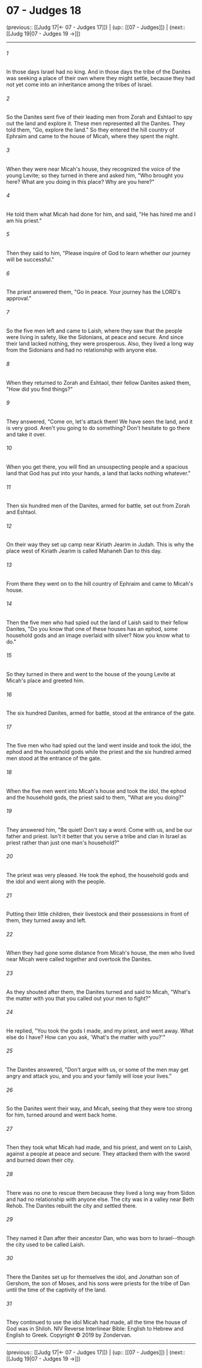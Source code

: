 # 07 - Judges 18

(previous:: [[Judg 17|← 07 - Judges 17]]) | (up:: [[07 - Judges]]) | (next:: [[Judg 19|07 - Judges 19 →]])

***


###### 1 
In those days Israel had no king. And in those days the tribe of the Danites was seeking a place of their own where they might settle, because they had not yet come into an inheritance among the tribes of Israel. 

###### 2 
So the Danites sent five of their leading men from Zorah and Eshtaol to spy out the land and explore it. These men represented all the Danites. They told them, "Go, explore the land." So they entered the hill country of Ephraim and came to the house of Micah, where they spent the night. 

###### 3 
When they were near Micah's house, they recognized the voice of the young Levite; so they turned in there and asked him, "Who brought you here? What are you doing in this place? Why are you here?" 

###### 4 
He told them what Micah had done for him, and said, "He has hired me and I am his priest." 

###### 5 
Then they said to him, "Please inquire of God to learn whether our journey will be successful." 

###### 6 
The priest answered them, "Go in peace. Your journey has the LORD's approval." 

###### 7 
So the five men left and came to Laish, where they saw that the people were living in safety, like the Sidonians, at peace and secure. And since their land lacked nothing, they were prosperous. Also, they lived a long way from the Sidonians and had no relationship with anyone else. 

###### 8 
When they returned to Zorah and Eshtaol, their fellow Danites asked them, "How did you find things?" 

###### 9 
They answered, "Come on, let's attack them! We have seen the land, and it is very good. Aren't you going to do something? Don't hesitate to go there and take it over. 

###### 10 
When you get there, you will find an unsuspecting people and a spacious land that God has put into your hands, a land that lacks nothing whatever." 

###### 11 
Then six hundred men of the Danites, armed for battle, set out from Zorah and Eshtaol. 

###### 12 
On their way they set up camp near Kiriath Jearim in Judah. This is why the place west of Kiriath Jearim is called Mahaneh Dan to this day. 

###### 13 
From there they went on to the hill country of Ephraim and came to Micah's house. 

###### 14 
Then the five men who had spied out the land of Laish said to their fellow Danites, "Do you know that one of these houses has an ephod, some household gods and an image overlaid with silver? Now you know what to do." 

###### 15 
So they turned in there and went to the house of the young Levite at Micah's place and greeted him. 

###### 16 
The six hundred Danites, armed for battle, stood at the entrance of the gate. 

###### 17 
The five men who had spied out the land went inside and took the idol, the ephod and the household gods while the priest and the six hundred armed men stood at the entrance of the gate. 

###### 18 
When the five men went into Micah's house and took the idol, the ephod and the household gods, the priest said to them, "What are you doing?" 

###### 19 
They answered him, "Be quiet! Don't say a word. Come with us, and be our father and priest. Isn't it better that you serve a tribe and clan in Israel as priest rather than just one man's household?" 

###### 20 
The priest was very pleased. He took the ephod, the household gods and the idol and went along with the people. 

###### 21 
Putting their little children, their livestock and their possessions in front of them, they turned away and left. 

###### 22 
When they had gone some distance from Micah's house, the men who lived near Micah were called together and overtook the Danites. 

###### 23 
As they shouted after them, the Danites turned and said to Micah, "What's the matter with you that you called out your men to fight?" 

###### 24 
He replied, "You took the gods I made, and my priest, and went away. What else do I have? How can you ask, 'What's the matter with you?'" 

###### 25 
The Danites answered, "Don't argue with us, or some of the men may get angry and attack you, and you and your family will lose your lives." 

###### 26 
So the Danites went their way, and Micah, seeing that they were too strong for him, turned around and went back home. 

###### 27 
Then they took what Micah had made, and his priest, and went on to Laish, against a people at peace and secure. They attacked them with the sword and burned down their city. 

###### 28 
There was no one to rescue them because they lived a long way from Sidon and had no relationship with anyone else. The city was in a valley near Beth Rehob. The Danites rebuilt the city and settled there. 

###### 29 
They named it Dan after their ancestor Dan, who was born to Israel--though the city used to be called Laish. 

###### 30 
There the Danites set up for themselves the idol, and Jonathan son of Gershom, the son of Moses, and his sons were priests for the tribe of Dan until the time of the captivity of the land. 

###### 31 
They continued to use the idol Micah had made, all the time the house of God was in Shiloh. NIV Reverse Interlinear Bible: English to Hebrew and English to Greek. Copyright © 2019 by Zondervan.

***

(previous:: [[Judg 17|← 07 - Judges 17]]) | (up:: [[07 - Judges]]) | (next:: [[Judg 19|07 - Judges 19 →]])
